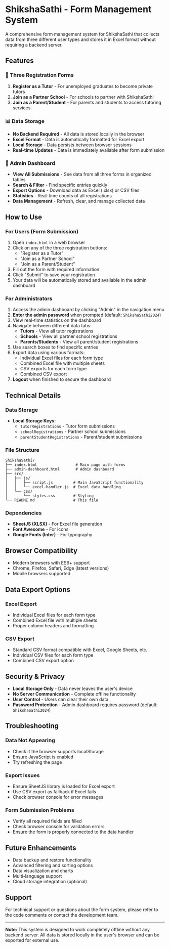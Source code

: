 # ShikshaSathi - Form Management System

A comprehensive form management system for ShikshaSathi that collects data from three different user types and stores it in Excel format without requiring a backend server.

## Features

### 🎯 Three Registration Forms
1. **Register as a Tutor** - For unemployed graduates to become private tutors
2. **Join as a Partner School** - For schools to partner with ShikshaSathi
3. **Join as a Parent/Student** - For parents and students to access tutoring services

### 📊 Data Storage
- **No Backend Required** - All data is stored locally in the browser
- **Excel Format** - Data is automatically formatted for Excel export
- **Local Storage** - Data persists between browser sessions
- **Real-time Updates** - Data is immediately available after form submission

### 🔧 Admin Dashboard
- **View All Submissions** - See data from all three forms in organized tables
- **Search & Filter** - Find specific entries quickly
- **Export Options** - Download data as Excel (.xlsx) or CSV files
- **Statistics** - Real-time counts of all registrations
- **Data Management** - Refresh, clear, and manage collected data

## How to Use

### For Users (Form Submission)
1. Open `index.html` in a web browser
2. Click on any of the three registration buttons:
   - "Register as a Tutor"
   - "Join as a Partner School" 
   - "Join as a Parent/Student"
3. Fill out the form with required information
4. Click "Submit" to save your registration
5. Your data will be automatically stored and available in the admin dashboard

### For Administrators
1. Access the admin dashboard by clicking "Admin" in the navigation menu
2. **Enter the admin password** when prompted (default: `ShikshaSathi2024`)
3. View real-time statistics on the dashboard
4. Navigate between different data tabs:
   - **Tutors** - View all tutor registrations
   - **Schools** - View all partner school registrations
   - **Parents/Students** - View all parent/student registrations
5. Use search boxes to find specific entries
6. Export data using various formats:
   - Individual Excel files for each form type
   - Combined Excel file with multiple sheets
   - CSV exports for each form type
   - Combined CSV export
7. **Logout** when finished to secure the dashboard

## Technical Details

### Data Storage
- **Local Storage Keys:**
  - `tutorRegistrations` - Tutor form submissions
  - `schoolRegistrations` - Partner school submissions
  - `parentStudentRegistrations` - Parent/student submissions

### File Structure
```
ShikshaSathi/
├── index.html                 # Main page with forms
├── admin-dashboard.html       # Admin dashboard
├── src/
│   ├── js/
│   │   ├── script.js         # Main JavaScript functionality
│   │   └── excel-handler.js  # Excel data handling
│   └── css/
│       └── styles.css        # Styling
└── README.md                 # This file
```

### Dependencies
- **SheetJS (XLSX)** - For Excel file generation
- **Font Awesome** - For icons
- **Google Fonts (Inter)** - For typography

## Browser Compatibility
- Modern browsers with ES6+ support
- Chrome, Firefox, Safari, Edge (latest versions)
- Mobile browsers supported

## Data Export Options

### Excel Export
- Individual Excel files for each form type
- Combined Excel file with multiple sheets
- Proper column headers and formatting

### CSV Export
- Standard CSV format compatible with Excel, Google Sheets, etc.
- Individual CSV files for each form type
- Combined CSV export option

## Security & Privacy
- **Local Storage Only** - Data never leaves the user's device
- **No Server Communication** - Complete offline functionality
- **User Control** - Users can clear their own data
- **Password Protection** - Admin dashboard requires password (default: `ShikshaSathi2024`)

## Troubleshooting

### Data Not Appearing
- Check if the browser supports localStorage
- Ensure JavaScript is enabled
- Try refreshing the page

### Export Issues
- Ensure SheetJS library is loaded for Excel export
- Use CSV export as fallback if Excel fails
- Check browser console for error messages

### Form Submission Problems
- Verify all required fields are filled
- Check browser console for validation errors
- Ensure the form is properly connected to the data handler

## Future Enhancements
- Data backup and restore functionality
- Advanced filtering and sorting options
- Data visualization and charts
- Multi-language support
- Cloud storage integration (optional)

## Support
For technical support or questions about the form system, please refer to the code comments or contact the development team.

---

**Note:** This system is designed to work completely offline without any backend server. All data is stored locally in the user's browser and can be exported for external use.
